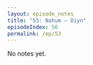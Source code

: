 ```yaml
---
layout: episode_notes
title: "53: Nahum — Diyn"
episodeIndex: 56
permalink: /ep/53
---
```

No notes yet.
